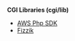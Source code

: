 <b>CGI Libraries (cgi/lib)</b>
- [AWS Php SDK](https://aws.amazon.com/sdk-for-php/)
- [Fizzik](https://github.com/maximtiourin/Fizzik)
